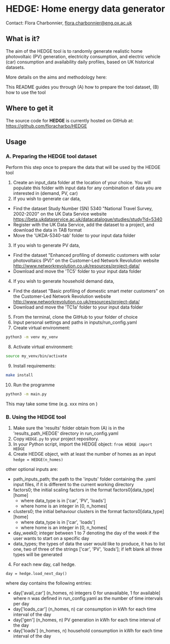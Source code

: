 # HEDGE: Home energy data generator
Contact: Flora Charbonnier, flora.charbonnier@eng.ox.ac.uk

## What is it?

The aim of the HEDGE tool is to randomly generate realistic home photovoltaic (PV) generation, electricity consumption, and electric vehicle (car) consumption and availability daily profiles, based on UK historical datasets.

More details on the aims and methodology here:

This README guides you through (A) how to prepare the tool dataset, (B) how to use the tool

## Where to get it
The source code for **HEDGE** is currently hosted on GitHub at: https://github.com/floracharbo/HEDGE

## Usage


### A. Preparing the HEDGE tool dataset
Perform this step once to prepare the data that will be used by the HEDGE tool
1. Create an input_data folder at the location of your choice. You will populate this folder with input data for any combination of data you are interested in (demand, PV, car)
2. If you wish to generate car data, 
- Find the dataset Study Number (SN) 5340 "National Travel Survey, 2002-2020" on the UK Data Service website
https://beta.ukdataservice.ac.uk/datacatalogue/studies/study?id=5340
- Register with the UK Data Service, add the dataset to a project, and download the data in TAB format
- Move the 'UKDA-5340-tab' folder to your input data folder
3. If you wish to generate PV data,
- Find the dataset "Enhanced profiling of domestic customers with solar photovoltaics (PV)" on the Customer-Led Network Revolution website http://www.networkrevolution.co.uk/resources/project-data/
- Download and move the 'TC5' folder to your input data folder
4. If you wish to generate household demand data,
- Find the dataset "Basic profiling of domestic smart meter customers" on the Customer-Led Network Revolution website http://www.networkrevolution.co.uk/resources/project-data/
- Download and move the 'TC1a' folder to your input data folder
5. From the terminal, clone the GitHub to your folder of choice 
6. Input personal settings and paths in inputs/run_config.yaml
7. Create virtual environment: 
```sh
python3 -m venv my_venv
```
8. Activate virtual environment: 
```sh
source my_venv/bin/activate
```
9. Install requirements: 
```sh
make install
```
10. Run the programme 
```sh
python3 -m main.py
```
This may take some time (e.g. xxx mins on )

### B. Using the HEDGE tool
1. Make sure the 'results' folder obtain from (A) is in the 'results_path_HEDGE' directory in run_config.yaml
2. Copy `HEDGE.py` to your project repository. 
3. In your Python script, import the HEDGE object:
`from HEDGE import HEDGE`
4. Create HEDGE object, with at least the number of homes as an input
`hedge = HEDGE(n_homes)`
    
other optional inputs are:
- path_inputs_path; the path to the 'inputs' folder containing the .yaml input files, if it is different to the current working directory
- factors0; the initial scaling factors in the format factors0[data_type][home]
  - where data_type is in ['car', 'PV', 'loads']
  - where home is an integer in [0, n_homes[
- clusters0; the initial behaviour clusters in the format factors0[data_type][home]
  - where data_type is in ['car', 'loads']
  - where home is an integer in [0, n_homes[
- day_week0; integer between 1 to 7 denoting the day of the week if the user wants to start on a specific day
- data_types; the types of data the user would like to produce, it has to list one, two of three of the strings ['car', 'PV', 'loads']; if left blank all three types will be generated
4. For each new day, call hedge.
    
`day = hedge.load_next_day()`

where day contains the following entries:
- day['avail_car'] (n_homes, n) integers 0 for unavailable, 1 for available]
  where n was defined in run_config.yaml as the number of time intervals per day
- day['loads_car'] (n_homes, n) car consumption in kWh for each time interval of the day
- day['gen'] (n_homes, n) PV generation in kWh for each time interval of the day
- day['loads'] (n_homes, n) household consumption in kWh for each time interval of the day